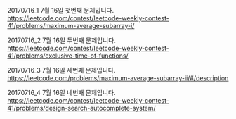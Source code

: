 20170716_1
7월 16일 첫번째 문제입니다.
https://leetcode.com/contest/leetcode-weekly-contest-41/problems/maximum-average-subarray-i/

20170716_2
7월 16일 두번째 문제입니다.
https://leetcode.com/contest/leetcode-weekly-contest-41/problems/exclusive-time-of-functions/

20170716_3
7월 16일 세번째 문제입니다.
https://leetcode.com/problems/maximum-average-subarray-ii/#/description

20170716_4
7월 16일 네번째 문제입니다.
https://leetcode.com/contest/leetcode-weekly-contest-41/problems/design-search-autocomplete-system/

